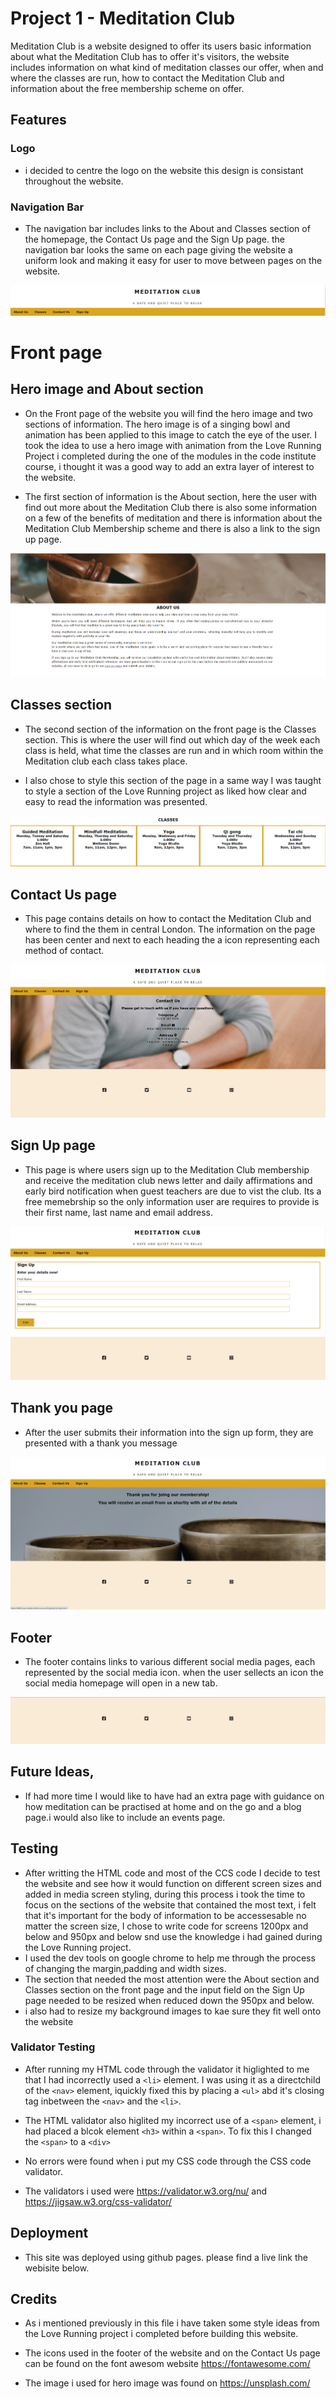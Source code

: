 # Project 1 - Meditation Club

Meditation Club is a website designed to offer its users basic information about what the Meditation Club has to offer it's visitors, the website includes information on what kind of meditation classes our offer, when and where the classes are run, how to contact the Meditation Club and information about the free membership scheme on offer. 

## Features

### Logo
- i decided to centre the logo on the website this design is consistant throughout the website. 

### Navigation Bar
- The navigation bar includes links to the About and Classes section of the homepage, the Contact Us page and the Sign Up page. 
the navigation bar looks the same on each page giving the website a uniform look and making it easy for user to move between pages on the website. 

![image2](assets/images/logonavbar-ss.png)

# Front page

## Hero image and About section

- On the Front page of the website you will find the hero image and two sections of information. The hero image is of a singing bowl and animation has been applied to this image to catch the eye of the user. I took the idea to use a hero image with animation from the Love Running Project i completed during the one of the modules in the code institute course, i thought it was a good way to add an extra layer of interest to the website. 

- The first section of information is the About section, here the user with find out more about the Meditation Club there is also some information on a few of the benefits of meditation and there is information about the Meditation Club Membership scheme and there is also a link to the sign up page.  

![image3](assets/images/heroabout-ss.png)

## Classes section
- The second section of the information on the front page is the Classes section. This is where the user will find out which day of the week each class is held, what time the classes are run and in which room within the Meditation club each class takes place. 

- I also chose to style this section of the page in a same way I was taught to style a section of the Love Running project as liked how clear and easy to read the information was presented.

![image4](assets/images/classes-ss.png)

## Contact Us page

- This page contains details on how to contact the Meditation Club and where to find the them in central London. 
The information on the page has been center and next to each heading the a icon representing each method of contact.  

![image5](assets/images/contact-page-ss.png)

## Sign Up page
- This page is where users sign up to the Meditation Club membership and receive the meditation club news letter and daily affirmations and early bird notification when guest teachers are due to vist the club. Its a free memebrship so the only information user are requires to provide is their first name, last name and email address. 

![image6](assets/images/signup-nss.png)

## Thank you page
- After the user submits their information into the sign up form, they are presented with a thank you message

![image](assets/images/thankyoupage-ss.png)

## Footer 
- The footer contains links to various different social media pages, each represented by the social media icon. when the user sellects an icon the social media homepage will open in a new tab. 

![image7](assets/images/footer-ss.png)

## Future Ideas,
- If had more time I would like to have had an extra page with guidance on how meditation can be practised at home and on the go and a blog page.i would also like to include an events page.  

## Testing
- After writting the HTML code and most of the CCS code I decide to test the website and see how it would function on different screen sizes and added in media screen styling,
during this process i took the time to focus on the sections of the website that contained the most text, i felt that it's important for the body of information to be accessesable no matter the screen size, I chose to write code for screens 1200px and below and 950px and below snd use the knowledge i had gained during the Love Running project. 
- I used the dev tools on google chrome to help me through the process of changing the margin,padding and width sizes. 
- The section that needed the most attention were the About section and Classes section on the front page and the input field on the Sign Up page needed to be resized when reduced down the 950px and below. 
- i also had to resize my background images to kae sure they fit well onto the website

### Validator Testing
* After running my HTML code through the validator it higlighted to me that I had incorrectly used a `<li>` element. I was using it as a directchild of the `<nav>` element, iquickly fixed this by placing a `<ul>` abd it's closing tag inbetween the `<nav>` and the `<li>`.

* The HTML validator also higlited my incorrect use of a `<span>` element, i had placed a blcok element `<h3>` within a `<span>`. To fix this I changed the `<span>` to a `<div>` 

* No errors were found when i put my CSS code through the CSS code validator. 

* The validators i used were https://validator.w3.org/nu/ and https://jigsaw.w3.org/css-validator/ 
 
## Deployment

- This site was deployed using github pages. please find a live link the webisite below.  

## Credits
- As i mentioned previously in this file i have taken some style ideas from the Love Running project i completed before building this website. 

- The icons used in the footer of the website and on the Contact Us page can be found on the font awesom website https://fontawesome.com/

- The image i used for hero image was found on https://unsplash.com/ 
